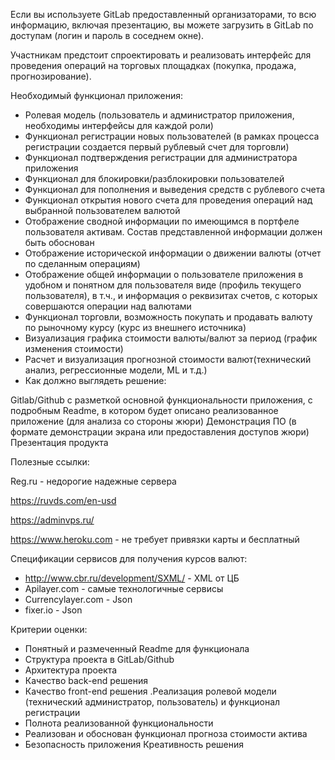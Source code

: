 Если вы используете GitLab предоставленный организаторами, то всю информацию, включая презентацию, вы можете загрузить в GitLab по доступам (логин и пароль в соседнем окне).

 

Участникам предстоит спроектировать и реализовать интерфейс для проведения операций на торговых площадках (покупка, продажа, прогнозирование).

Необходимый функционал приложения:

- Ролевая модель (пользователь и администратор приложения, необходимы интерфейсы для каждой роли)
- Функционал регистрации новых пользователей (в рамках процесса регистрации создается первый рублевый счет для торговли) 
- Функционал подтверждения регистрации для администратора приложения
- Функционал для блокировки/разблокировки пользователей
- Функционал для пополнения и выведения средств с рублевого счета
- Функционал открытия нового счета для проведения операций над выбранной пользователем валютой
- Отображение сводной информации по имеющимся в портфеле пользователя активам. Состав представленной информации должен быть обоснован
- Отображение исторической информации о движении валюты (отчет по сделанным операциям)
- Отображение общей информации о пользователе приложения в удобном и понятном для пользователя виде (профиль текущего пользователя), в т.ч., и информация о реквизитах счетов, с которых совершаются операции над валютами
- Функционал торговли, возможность покупать и продавать валюту по рыночному курсу (курс из внешнего источника)
- Визуализация графика стоимости валюты/валют за период (график изменения стоимости)
- Расчет и визуализация прогнозной стоимости валют(технический анализ, регрессионные модели, ML и т.д.)
- Как должно выглядеть решение:

Gitlab/Github с разметкой основной функциональности приложения, с подробным Readme, в котором будет описано реализованное приложение (для анализа со стороны жюри)
Демонстрация ПО (в формате демонстрации экрана или предоставления доступов жюри)
Презентация продукта

Полезные ссылки:

Reg.ru - недорогие надежные сервера

https://ruvds.com/en-usd

https://adminvps.ru/

https://www.heroku.com - не требует привязки карты и бесплатный


Спецификации сервисов для получения курсов валют:

- http://www.cbr.ru/development/SXML/ - XML от ЦБ
- Apilayer.com - самые технологичные сервисы
- Currencylayer.com - Json
- fixer.io - Json

Критерии оценки:

- Понятный и размеченный Readme для функционала 
- Структура проекта в GitLab/Github
- Архитектура проекта 
- Качество back-end решения 
- Качество front-end решения .Реализация ролевой модели (технический администратор, пользователь) и функционал регистрации
- Полнота реализованной функциональности
- Реализован и обоснован функционал прогноза стоимости актива 
- Безопасность приложения 
Креативность решения 